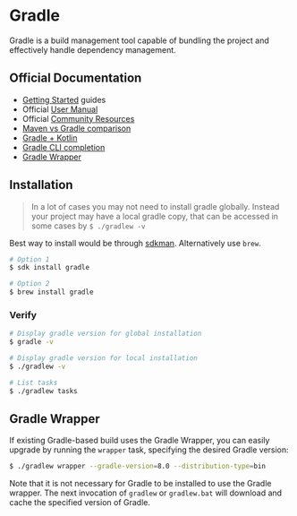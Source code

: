 # Gradle

Gradle is a build management tool capable of bundling the project and effectively handle dependency management.

## Official Documentation

* [Getting Started](https://gradle.org/guides/#getting-started) guides
* Official [User Manual](https://docs.gradle.org/current/userguide/userguide.html)
* Official [Community Resources](https://gradle.org/resources/)
* [Maven vs Gradle comparison](https://gradle.org/maven-vs-gradle/)
* [Gradle + Kotlin](https://gradle.org/kotlin/)
* [Gradle CLI completion](https://github.com/gradle/gradle-completion)
* [Gradle Wrapper](https://docs.gradle.org/8.0/userguide/gradle_wrapper.html)

## Installation

> In a lot of cases you may not need to install gradle globally. Instead your project may have a local gradle copy, that can be accessed in some cases by `$ ./gradlew -v`

Best way to install would be through [sdkman](./01-version-manager.md). Alternatively use `brew`.

```sh
# Option 1
$ sdk install gradle

# Option 2
$ brew install gradle
```

### Verify

```sh
# Display gradle version for global installation
$ gradle -v

# Display gradle version for local installation
$ ./gradlew -v

# List tasks
$ ./gradlew tasks
```

## Gradle Wrapper

If existing Gradle-based build uses the Gradle Wrapper, you can easily upgrade by running the `wrapper` task, specifying the desired Gradle version:

```sh
$ ./gradlew wrapper --gradle-version=8.0 --distribution-type=bin
```

Note that it is not necessary for Gradle to be installed to use the Gradle wrapper. The next invocation of `gradlew` or `gradlew.bat` will download and cache the specified version of Gradle.

